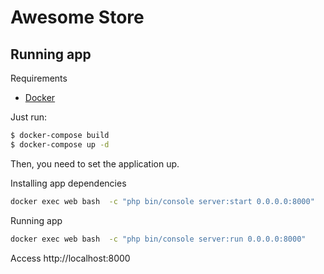 # Awesome Store

## Running app

Requirements

- [Docker](https://www.docker.com/)

Just run:

```bash
$ docker-compose build
$ docker-compose up -d
```

Then, you need to set the application up.

Installing app dependencies

```bash
docker exec web bash  -c "php bin/console server:start 0.0.0.0:8000"
```

Running app

```bash
docker exec web bash  -c "php bin/console server:run 0.0.0.0:8000"
```

Access http://localhost:8000

